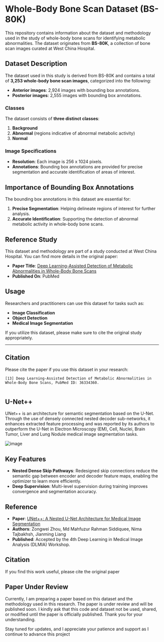 # Whole-Body Bone Scan Dataset (BS-80K)

This repository contains information about the dataset and methodology used in the study of whole-body bone scans for identifying metabolic abnormalities. The dataset originates from **BS-80K**, a collection of bone scan images curated at West China Hospital.

## Dataset Description

The dataset used in this study is derived from BS-80K and contains a total of **3,253 whole-body bone scan images**, categorized into the following:

- **Anterior images**: 2,924 images with bounding box annotations.
- **Posterior images**: 2,555 images with bounding box annotations.

### Classes
The dataset consists of **three distinct classes**:
1. **Background**
2. **Abnormal** (regions indicative of abnormal metabolic activity)
3. **Normal**

### Image Specifications
- **Resolution**: Each image is 256 x 1024 pixels.
- **Annotations**: Bounding box annotations are provided for precise segmentation and accurate identification of areas of interest.

## Importance of Bounding Box Annotations

The bounding box annotations in this dataset are essential for:
1. **Precise Segmentation**: Helping delineate regions of interest for further analysis.
2. **Accurate Identification**: Supporting the detection of abnormal metabolic activity in whole-body bone scans.

## Reference Study

This dataset and methodology are part of a study conducted at West China Hospital. You can find more details in the original paper:

- **Paper Title**: [Deep Learning-Assisted Detection of Metabolic Abnormalities in Whole-Body Bone Scans](https://pubmed.ncbi.nlm.nih.gov/36334360/)
- **Published On**: PubMed


## Usage

Researchers and practitioners can use this dataset for tasks such as:
- **Image Classification**
- **Object Detection**
- **Medical Image Segmentation**

If you utilize this dataset, please make sure to cite the original study appropriately.

---

## Citation

Please cite the paper if you use this dataset in your research:

```plaintext
[13] Deep Learning-Assisted Detection of Metabolic Abnormalities in Whole-Body Bone Scans, PubMed ID: 36334360.


```

## U-Net++
UNet++ is an architecture for semantic segmentation based on the U-Net. Through the use of densely connected nested decoder sub-networks, it enhances extracted feature processing and was reported by its authors to outperform the U-Net in Electron Microscopy (EM), Cell, Nuclei, Brain Tumor, Liver and Lung Nodule medical image segmentation tasks.

![image](https://github.com/user-attachments/assets/f44ffda0-b3a4-49f2-a00b-43cc88337b44)

## Key Features
- **Nested Dense Skip Pathways**: Redesigned skip connections reduce the semantic gap between encoder and decoder feature maps, enabling the optimizer to learn more efficiently.
- **Deep Supervision**: Multi-level supervision during training improves convergence and segmentation accuracy.
  
## Reference
- **Paper**: [UNet++: A Nested U-Net Architecture for Medical Image Segmentation](https://doi.org/10.48550/arXiv.1807.10165)
- **Authors**: Zongwei Zhou, Md Mahfuzur Rahman Siddiquee, Nima Tajbakhsh, Jianming Liang
- **Published**: Accepted by the 4th Deep Learning in Medical Image Analysis (DLMIA) Workshop.

## Citation
If you find this work useful, please cite the original paper

## Paper Under Review

Currently, I am preparing a paper based on this dataset and the methodology used in this research. The paper is under review and will be published soon. I kindly ask that this code and dataset not be used, shared, or modified until the paper is officially published. Thank you for your understanding.

Stay tuned for updates, and I appreciate your patience and support as I continue to advance this project





